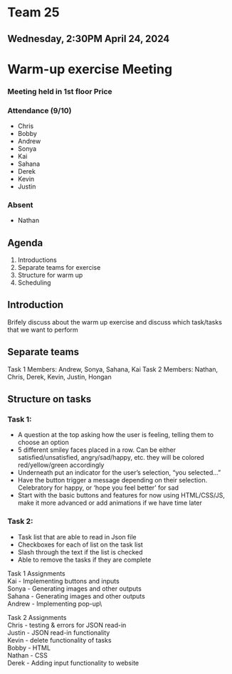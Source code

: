 # Team 25
## Wednesday, 2:30PM April 24, 2024

# Warm-up exercise Meeting
### Meeting held in 1st floor Price

### Attendance (9/10)
- Chris
- Bobby
- Andrew
- Sonya
- Kai
- Sahana
- Derek
- Kevin
- Justin

### Absent
- Nathan



## Agenda
1. Introductions
2. Separate teams for exercise
3. Structure for warm up
4. Scheduling



## Introduction
Brifely discuss about the warm up exercise and discuss which task/tasks that we want to perform




## Separate teams
Task 1 Members: Andrew, Sonya, Sahana, Kai
Task 2 Members: Nathan, Chris, Derek, Kevin, Justin, Hongan



## Structure on tasks
### Task 1: 
- A question at the top asking how the user is feeling, telling them to choose an option
- 5 different smiley faces placed in a row. Can be either satisfied/unsatisfied, angry/sad/happy, etc. they will be colored red/yellow/green     accordingly
- Underneath put an indicator for the user’s selection, “you selected…”
- Have the button trigger a message depending on their selection. Celebratory for happy, or ‘hope you feel better’ for sad
- Start with the basic buttons and features for now using HTML/CSS/JS, make it more advanced or add animations if we have time later

### Task 2:
- Task list that are able to read in Json file
- Checkboxes for each of list on the task list
- Slash through the text if the list is checked
- Able to remove the tasks if they are complete


Task 1 Assignments\
Kai - Implementing buttons and inputs\
Sonya - Generating images and other outputs\
Sahana - Generating images and other outputs\
Andrew - Implementing pop-up\



Task 2 Assignments\
Chris - testing & errors for JSON read-in\
Justin - JSON read-in functionality\
Kevin - delete functionality of tasks\
Bobby - HTML\
Nathan - CSS\
Derek - Adding input functionality to website
